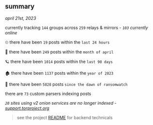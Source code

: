 
## summary
_april 21st, 2023_

currently tracking `144` groups across `259` relays & mirrors - _`103` currently online_

⏲ there have been `19` posts within the `last 24 hours`

🦈 there have been `249` posts within the `month of april`

🪐 there have been `1014` posts within the `last 90 days`

🏚 there have been `1137` posts within the `year of 2023`

🦕 there have been `5828` posts `since the dawn of ransomwatch`

there are `73` custom parsers indexing posts

_`20` sites using v2 onion services are no longer indexed - [support.torproject.org](https://support.torproject.org/onionservices/v2-deprecation/)_

> see the project [README](https://github.com/joshhighet/ransomwatch#ransomwatch--) for backend technicals
